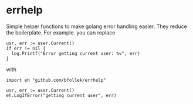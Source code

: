 # errhelp

Simple helper functions to make golang error handling easier. They reduce the boilerplate. For example. you can replace

```
usr, err := user.Current()
if err != nil {
  log.Printf("Error getting current user: %v", err)
}
```

with

```
import eh "github.com/bfollek/errhelp"

usr, err := user.Current()
eh.LogIfError("getting current user", err)
```

